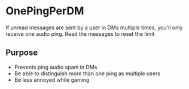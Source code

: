 # OnePingPerDM

If unread messages are sent by a user in DMs multiple times, you'll only receive one audio ping. Read the messages to
reset the limit

## Purpose

- Prevents ping audio spam in DMs
- Be able to distinguish more than one ping as multiple users
- Be less annoyed while gaming
